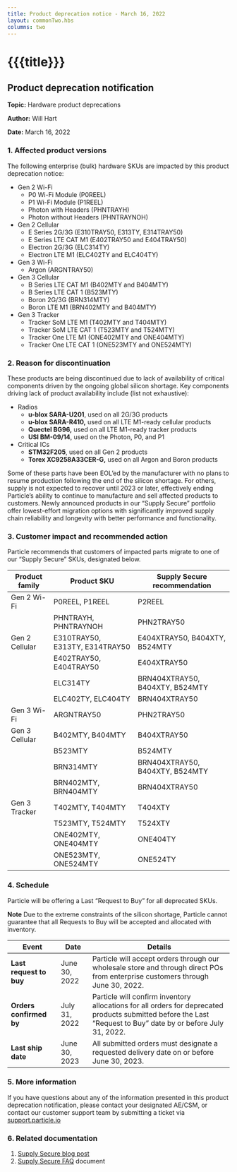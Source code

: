 ```yaml
---
title: Product deprecation notice - March 16, 2022
layout: commonTwo.hbs
columns: two
---
```


# {{{title}}}
## Product deprecation notification

**Topic:** Hardware product deprecations

**Author:** Will Hart

**Date:** March 16, 2022

### 1\. Affected product versions

The following enterprise (bulk) hardware SKUs are impacted by this product deprecation notice:

* Gen 2 Wi-Fi  
   * P0 Wi-Fi Module (P0REEL)  
   * P1 Wi-Fi Module (P1REEL)  
   * Photon with Headers (PHNTRAYH)  
   * Photon without Headers (PHNTRAYNOH)
* Gen 2 Cellular  
   * E Series 2G/3G (E310TRAY50, E313TY, E314TRAY50)  
   * E Series LTE CAT M1 (E402TRAY50 and E404TRAY50)  
   * Electron 2G/3G (ELC314TY)  
   * Electron LTE M1 (ELC402TY and ELC404TY)
* Gen 3 Wi-Fi  
   * Argon (ARGNTRAY50)
* Gen 3 Cellular  
   * B Series LTE CAT M1 (B402MTY and B404MTY)  
   * B Series LTE CAT 1 (B523MTY)  
   * Boron 2G/3G (BRN314MTY)  
   * Boron LTE M1 (BRN402MTY and B404MTY)
* Gen 3 Tracker  
   * Tracker SoM LTE M1 (T402MTY and T404MTY)  
   * Tracker SoM LTE CAT 1 (T523MTY and T524MTY)  
   * Tracker One LTE M1 (ONE402MTY and ONE404MTY)  
   * Tracker One LTE CAT 1 (ONE523MTY and ONE524MTY)

### 2\. Reason for discontinuation

These products are being discontinued due to lack of availability of critical components driven by the ongoing global silicon shortage. Key components driving lack of product availability include (list not exhaustive):

* Radios  
   * **u-blox SARA-U201**, used on all 2G/3G products  
   * **u-blox SARA-R410,** used on all LTE M1-ready cellular products  
   * **Quectel BG96,** used on all LTE M1-ready tracker products  
   * **USI BM-09/14**, used on the Photon, P0, and P1
* Critical ICs  
   * **STM32F205**, used on all Gen 2 products  
   * **Torex XC9258A33CER-G,** used on all Argon and Boron products

Some of these parts have been EOL’ed by the manufacturer with no plans to resume production following the end of the silicon shortage. For others, supply is not expected to recover until 2023 or later, effectively ending Particle’s ability to continue to manufacture and sell affected products to customers. Newly announced products in our “Supply Secure” portfolio offer lowest-effort migration options with significantly improved supply chain reliability and longevity with better performance and functionality.

### 3\. Customer impact and recommended action

Particle recommends that customers of impacted parts migrate to one of our “Supply Secure” SKUs, designated below.

| Product family            | **Product SKU**                 | Supply Secure recommendation  |
| ------------------------- | ------------------------------- | ----------------------------- |
| Gen 2 Wi-Fi               | P0REEL, P1REEL                  | P2REEL                        |
| |  PHNTRAYH, PHNTRAYNOH   | PHN2TRAY50                      |                               |
| Gen 2 Cellular            | E310TRAY50, E313TY, E314TRAY50  | E404XTRAY50, B404XTY, B524MTY |
| |  E402TRAY50, E404TRAY50 | E404XTRAY50                     |                               |
| |  ELC314TY               | BRN404XTRAY50, B404XTY, B524MTY |                               |
| |  ELC402TY, ELC404TY     | BRN404XTRAY50                   |                               |
| Gen 3 Wi-Fi               | ARGNTRAY50                      | PHN2TRAY50                    |
| Gen 3 Cellular            | B402MTY, B404MTY                | B404XTRAY50                   |
| |  B523MTY                | B524MTY                         |                               |
| |  BRN314MTY              | BRN404XTRAY50, B404XTY, B524MTY |                               |
| |  BRN402MTY, BRN404MTY   | BRN404XTRAY50                   |                               |
| Gen 3 Tracker             | T402MTY, T404MTY                | T404XTY                       |
| |  T523MTY, T524MTY       | T524XTY                         |                               |
| |  ONE402MTY, ONE404MTY   | ONE404TY                        |                               |
| |  ONE523MTY, ONE524MTY   | ONE524TY                        |                               |

### 4\. Schedule

Particle will be offering a Last “Request to Buy” for all deprecated SKUs.

**Note** Due to the extreme constraints of the silicon shortage, Particle cannot guarantee that all Requests to Buy will be accepted and allocated with inventory.

| **Event**               | Date          | **Details**                                                                                                                                                    |
| ----------------------- | ------------- | -------------------------------------------------------------------------------------------------------------------------------------------------------------- |
| **Last request to buy** | June 30, 2022 | Particle will accept orders through our wholesale store and through direct POs from enterprise customers through June 30, 2022.                                |
| **Orders confirmed by** | July 31, 2022 | Particle will confirm inventory allocations for all orders for deprecated products submitted before the Last “Request to Buy” date by or before July 31, 2022. |
| **Last ship date**      | June 30, 2023 | All submitted orders must designate a requested delivery date on or before June 30, 2023.                                                                      |

### 5\. More information

If you have questions about any of the information presented in this product deprecation notification, please contact your designated AE/CSM, or contact our customer support team by submitting a ticket via [support.particle.io](http://support.particle.io)

### 6\. Related documentation

1. [Supply Secure blog post](https://blog.particle.io/particle-supply-secure-hardware-portfolio/)
1. [Supply Secure FAQ](https://support.particle.io/hc/en-us/articles/4589957939611) document

